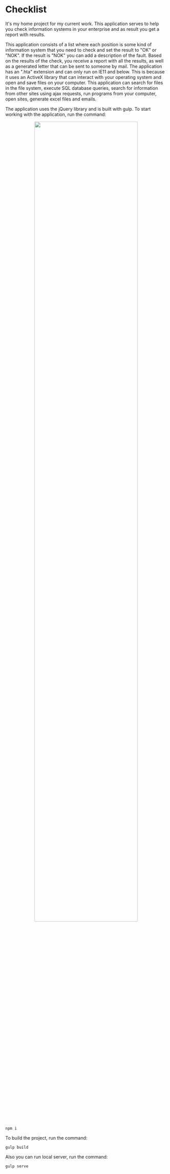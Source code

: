 # Checklist

It's my home project for my current work. This application serves to help you check information systems in your enterprise and as result you get a report with results.

This application consists of a list where each position is some kind of information system that you need to check and set the result to "OK" or "NOK". If the result is "NOK" you can add a description of the fault.
Based on the results of the check, you receive a report with all the results, as well as a generated letter that can be sent to someone by mail.
The application has an ".hta" extension and can only run on IE11 and below. This is because it uses an ActiveX library that can interact with your operating system and open and save files on your computer.
This application can search for files in the file system, execute SQL database queries, search for information from other sites using ajax requests, run programs from your computer, open sites, generate excel files and emails.

The application uses the jQuery library and is built with gulp.
To start working with the application, run the command:

<p align="center">
<img src="https://media.giphy.com/media/rHR0Zt52FxgfTShrD4/giphy.gif" width="80%"></p>

<code>npm i</code>

To build the project, run the command:

<code>gulp build</code>

Also you can run local server, run the command:

<code>gulp serve</code>
